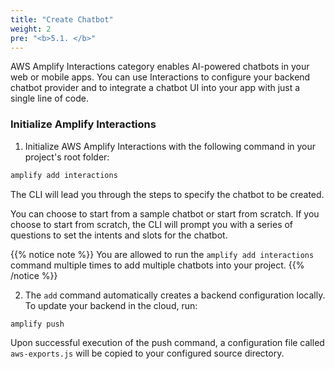 ```yaml
---
title: "Create Chatbot"
weight: 2
pre: "<b>5.1. </b>"
---
```


AWS Amplify Interactions category enables AI-powered chatbots in your web or mobile apps. You can use Interactions to configure your backend chatbot provider and to integrate a chatbot UI into your app with just a single line of code.

### Initialize Amplify Interactions 

1. Initialize AWS Amplify Interactions with the following command in your project's root folder:

```bash
amplify add interactions
```

The CLI will lead you through the steps to specify the chatbot to be created.

You can choose to start from a sample chatbot or start from scratch. If you choose to start from scratch, the CLI will prompt you with a series of questions to set the intents and slots for the chatbot.

{{% notice note %}}
You are allowed to run the `amplify add interactions` command multiple times to add multiple chatbots into your project.
{{% /notice %}}

2. The `add` command automatically creates a backend configuration locally. To update your backend in the cloud, run:

```bash
amplify push
```

Upon successful execution of the push command, a configuration file called `aws-exports.js` will be copied to your configured source directory.

